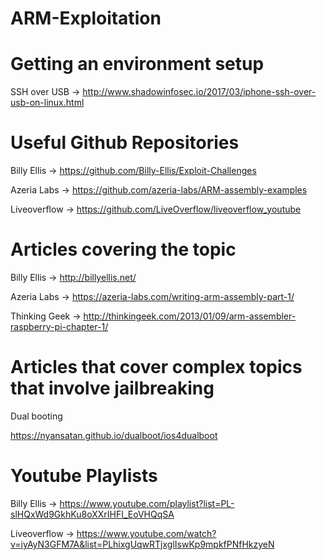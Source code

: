 # ARM-Exploitation
# Getting an environment setup

SSH over USB -> http://www.shadowinfosec.io/2017/03/iphone-ssh-over-usb-on-linux.html

# Useful Github Repositories
Billy Ellis -> https://github.com/Billy-Ellis/Exploit-Challenges

Azeria Labs -> https://github.com/azeria-labs/ARM-assembly-examples

Liveoverflow -> https://github.com/LiveOverflow/liveoverflow_youtube

# Articles covering the topic

Billy Ellis -> http://billyellis.net/

Azeria Labs -> https://azeria-labs.com/writing-arm-assembly-part-1/

Thinking Geek -> http://thinkingeek.com/2013/01/09/arm-assembler-raspberry-pi-chapter-1/

# Articles that cover complex topics that involve jailbreaking

Dual booting

https://nyansatan.github.io/dualboot/ios4dualboot

# Youtube Playlists
Billy Ellis -> https://www.youtube.com/playlist?list=PL-slHQxWd9GkhKu8oXXrIHFI_EoVHQqSA

Liveoverflow -> https://www.youtube.com/watch?v=iyAyN3GFM7A&list=PLhixgUqwRTjxglIswKp9mpkfPNfHkzyeN
